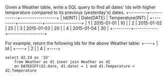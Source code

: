 Given a Weather table, write a SQL query to find all dates' Ids with higher temperature compared to its previous (yesterday's) dates.
+---------+------------+------------------+
| Id(INT) | Date(DATE) | Temperature(INT) |
+---------+------------+------------------+
|       1 | 2015-01-01 |               10 |
|       2 | 2015-01-02 |               25 |
|       3 | 2015-01-03 |               20 |
|       4 | 2015-01-04 |               30 |
+---------+------------+------------------+

For example, return the following Ids for the above Weather table:
+----+
| Id |
+----+
|  2 |
|  4 |
+----+

```
select d2.Id as 'Id'
    from Weather as d1 inner join Weather as d2
    on DATEDIFF(d2.date, d1.date) = 1 and d1.Temperature < d2.Temperature
```
